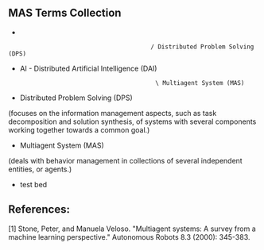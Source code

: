 

## MAS Terms Collection

* 

                                            / Distributed Problem Solving (DPS)

* AI -  Distributed Artificial Intelligence (DAI)

                                            \ Multiagent System (MAS)

* Distributed Problem Solving (DPS)

(focuses on the information management aspects, such as task decomposition and solution synthesis, of systems with several components working together towards a common goal.)

* Multiagent System (MAS)

(deals with behavior management in collections of several independent entities, or agents.)

* test bed



## References:

[1] Stone, Peter, and Manuela Veloso. "Multiagent systems: A survey from a machine learning perspective." Autonomous Robots 8.3 (2000): 345-383.


